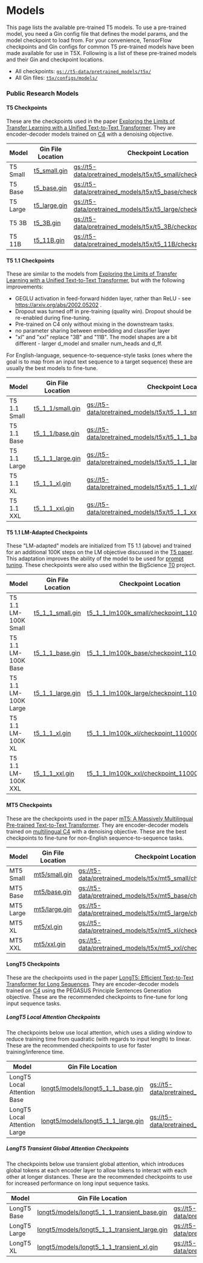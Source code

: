 # Models


This page lists the available pre-trained T5 models. To use a pre-trained model,
you need a Gin config file that defines the model params, and the model
checkpoint to load from. For your convenience, TensorFlow checkpoints and Gin
configs for common T5 pre-trained models have been made available for use in
T5X. Following is a list of these pre-trained models and their Gin and
checkpoint locations.

+   All checkpoints:
    [`gs://t5-data/pretrained_models/t5x/`](https://console.cloud.google.com/storage/browser/t5-data/pretrained_models/t5x/)
+   All Gin files:
    [`t5x/configs/models/`](https://github.com/google-research/t5x/tree/main/t5x/configs/)

### Public Research Models

#### T5 Checkpoints

These are the checkpoints used in the paper [Exploring the Limits of Transfer
Learning with a Unified Text-to-Text
Transformer](https://arxiv.org/abs/1910.10683). They are encoder-decoder models
trained on [C4](https://www.tensorflow.org/datasets/catalog/c4) with a denoising
objective.

Model    | Gin File Location                                                              | Checkpoint Location
-------- | ------------------------------------------------------------------------------ | -------------------
T5 Small | [t5_small.gin](https://github.com/google-research/t5x/tree/main/t5x/examples/t5/t5_1_0/small.gin) | [gs://t5-data/pretrained_models/t5x/t5_small/checkpoint_1000000](https://console.cloud.google.com/storage/browser/t5-data/pretrained_models/t5x/t5_small)
T5 Base  | [t5_base.gin](https://github.com/google-research/t5x/tree/main/t5x/examples/t5/t5_1_0/base.gin)   | [gs://t5-data/pretrained_models/t5x/t5_base/checkpoint_999900](https://console.cloud.google.com/storage/browser/t5-data/pretrained_models/t5x/t5_base)
T5 Large | [t5_large.gin](https://github.com/google-research/t5x/tree/main/t5x/examples/t5/t5_1_0/large.gin) | [gs://t5-data/pretrained_models/t5x/t5_large/checkpoint_1000700](https://console.cloud.google.com/storage/browser/t5-data/pretrained_models/t5x/t5_large)
T5 3B    | [t5_3B.gin](https://github.com/google-research/t5x/tree/main/t5x/examples/t5/t5_1_0/3B.gin)       | [gs://t5-data/pretrained_models/t5x/t5_3B/checkpoint_1000000](https://console.cloud.google.com/storage/browser/t5-data/pretrained_models/t5x/t5_3B)
T5 11B   | [t5_11B.gin](https://github.com/google-research/t5x/tree/main/t5x/examples/t5/t5_1_0/11B.gin)     | [gs://t5-data/pretrained_models/t5x/t5_11B/checkpoint_1000000](https://console.cloud.google.com/storage/browser/t5-data/pretrained_models/t5x/t5_11B)

#### T5 1.1 Checkpoints

These are similar to the models from [Exploring the Limits of Transfer Learning
with a Unified Text-to-Text Transformer](https://arxiv.org/abs/1910.10683), but
with the following improvements:

*   GEGLU activation in feed-forward hidden layer, rather than ReLU - see
    https://arxiv.org/abs/2002.05202 .
*   Dropout was turned off in pre-training (quality win). Dropout should be
    re-enabled during fine-tuning.
*   Pre-trained on C4 only without mixing in the downstream tasks.
*   no parameter sharing between embedding and classifier layer
*   "xl" and "xxl" replace "3B" and "11B". The model shapes are a bit
    different - larger d_model and smaller num_heads and d_ff.

For English-language, sequence-to-sequence-style tasks (ones where the goal is
to map from an input text sequence to a target sequence) these are usually the
best models to fine-tune.

Model        | Gin File Location                                                                  | Checkpoint Location
------------ | ---------------------------------------------------------------------------------- | -------------------
T5 1.1 Small | [t5_1_1/small.gin](https://github.com/google-research/t5x/tree/main/t5x/examples/t5/t5_1_1/small.gin) | [gs://t5-data/pretrained_models/t5x/t5_1_1_small/checkpoint_1000000](https://console.cloud.google.com/storage/browser/t5-data/pretrained_models/t5x/t5_1_1_small)
T5 1.1 Base  | [t5_1_1/base.gin](https://github.com/google-research/t5x/tree/main/t5x/examples/t5/t5_1_1/base.gin)   | [gs://t5-data/pretrained_models/t5x/t5_1_1_base/checkpoint_1000000](https://console.cloud.google.com/storage/browser/t5-data/pretrained_models/t5x/t5_1_1_base)
T5 1.1 Large | [t5_1_1_large.gin](https://github.com/google-research/t5x/tree/main/t5x/examples/t5/t5_1_1/large.gin) | [gs://t5-data/pretrained_models/t5x/t5_1_1_large/checkpoint_1000000](https://console.cloud.google.com/storage/browser/t5-data/pretrained_models/t5x/t5_1_1_large)
T5 1.1 XL    | [t5_1_1_xl.gin](https://github.com/google-research/t5x/tree/main/t5x/examples/t5/t5_1_1/xl.gin)       | [gs://t5-data/pretrained_models/t5x/t5_1_1_xl/checkpoint_1000000](https://console.cloud.google.com/storage/browser/t5-data/pretrained_models/t5x/t5_1_1_xl)
T5 1.1 XXL   | [t5_1_1_xxl.gin](https://github.com/google-research/t5x/tree/main/t5x/examples/t5/t5_1_1/xxl.gin)     | [gs://t5-data/pretrained_models/t5x/t5_1_1_xxl/checkpoint_1000000](https://console.cloud.google.com/storage/browser/t5-data/pretrained_models/t5x/t5_1_1_xxl)

#### T5 1.1 LM-Adapted Checkpoints

These "LM-adapted" models are initialized from T5 1.1 (above) and trained for an
additional 100K steps on the LM objective discussed in the
[T5 paper](https://arxiv.org/abs/1910.10683). This adaptation improves the
ability of the model to be used for
[prompt tuning](https://arxiv.org/abs/2104.08691). These checkpoints were also
used within the BigScience [T0](https://arxiv.org/abs/2110.08207) project.

Model                | Gin File Location                                                                                                   | Checkpoint Location
-------------------- | ------------------------------------------------------------------------------------------------------------------- | -------------------
T5 1.1 LM-100K Small | [t5_1_1_small.gin](https://github.com/google-research/t5x/tree/main/t5x/google/examples/flaxformer_t5/configs/models/t5_1_1_small.gin) | [t5_1_1_lm100k_small/checkpoint_1100000](https://console.cloud.google.com/storage/browser/t5-data/pretrained_models/t5x/t5_1_1_lm100k_small)
T5 1.1 LM-100K Base  | [t5_1_1_base.gin](https://github.com/google-research/t5x/tree/main/t5x/google/examples/flaxformer_t5/configs/models/t5_1_1_base.gin)   | [t5_1_1_lm100k_base/checkpoint_1100000](https://console.cloud.google.com/storage/browser/t5-data/pretrained_models/t5x/t5_1_1_lm100k_base)
T5 1.1 LM-100K Large | [t5_1_1_large.gin](https://github.com/google-research/t5x/tree/main/t5x/google/examples/flaxformer_t5/configs/models/t5_1_1_large.gin) | [t5_1_1_lm100k_large/checkpoint_1100000](https://console.cloud.google.com/storage/browser/t5-data/pretrained_models/t5x/t5_1_1_lm100k_large)
T5 1.1 LM-100K XL    | [t5_1_1_xl.gin](https://github.com/google-research/t5x/tree/main/t5x/google/examples/flaxformer_t5/configs/models/t5_1_1_xl.gin)       | [t5_1_1_lm100k_xl/checkpoint_1100000](https://console.cloud.google.com/storage/browser/t5-data/pretrained_models/t5x/t5_1_1_lm100k_xl)
T5 1.1 LM-100K XXL   | [t5_1_1_xxl.gin](https://github.com/google-research/t5x/tree/main/t5x/google/examples/flaxformer_t5/configs/models/t5_1_1_xxl.gin)     | [t5_1_1_lm100k_xxl/checkpoint_1100000](https://console.cloud.google.com/storage/browser/t5-data/pretrained_models/t5x/t5_1_1_lm100k_xxl)

#### MT5 Checkpoints

These are the checkpoints used in the paper
[mT5: A Massively Multilingual Pre-trained Text-to-Text Transformer](https://aclanthology.org/2021.naacl-main.41/).
They are encoder-decoder models trained on
[multilingual C4](https://www.tensorflow.org/datasets/catalog/c4#c4multilingual)
with a denoising objective. These are the best checkpoints to fine-tune for
non-English sequence-to-sequence tasks.

Model     | Gin File Location                                                            | Checkpoint Location
--------- | ---------------------------------------------------------------------------- | -------------------
MT5 Small | [mt5/small.gin](https://github.com/google-research/t5x/tree/main/t5x/examples/t5/mt5/small.gin) | [gs://t5-data/pretrained_models/t5x/mt5_small/checkpoint_1000000](https://console.cloud.google.com/storage/browser/t5-data/pretrained_models/t5x/mt5_small)
MT5 Base  | [mt5/base.gin](https://github.com/google-research/t5x/tree/main/t5x/examples/t5/mt5/base.gin)   | [gs://t5-data/pretrained_models/t5x/mt5_base/checkpoint_1000000](https://console.cloud.google.com/storage/browser/t5-data/pretrained_models/t5x/mt5_base)
MT5 Large | [mt5/large.gin](https://github.com/google-research/t5x/tree/main/t5x/examples/t5/mt5/large.gin) | [gs://t5-data/pretrained_models/t5x/mt5_large/checkpoint_1000000](https://console.cloud.google.com/storage/browser/t5-data/pretrained_models/t5x/mt5_large)
MT5 XL    | [mt5/xl.gin](https://github.com/google-research/t5x/tree/main/t5x/examples/t5/mt5/xl.gin)       | [gs://t5-data/pretrained_models/t5x/mt5_xl/checkpoint_1000000](https://console.cloud.google.com/storage/browser/t5-data/pretrained_models/t5x/mt5_xl)
MT5 XXL   | [mt5/xxl.gin](https://github.com/google-research/t5x/tree/main/t5x/examples/t5/mt5/xxl.gin)     | [gs://t5-data/pretrained_models/t5x/mt5_xxl/checkpoint_1000000](https://console.cloud.google.com/storage/browser/t5-data/pretrained_models/t5x/mt5_xxl)

#### LongT5 Checkpoints

These are the checkpoints used in the paper
[LongT5: Efficient Text-to-Text Transformer for Long Sequences](https://arxiv.org/abs/2112.07916).
They are encoder-decoder models trained on
[C4](https://www.tensorflow.org/datasets/catalog/c4) using the PEGASUS Principle
Sentences Generation objective. These are the recommended checkpoints to
fine-tune for long input sequence tasks.

##### LongT5 Local Attention Checkpoints

The checkpoints below use local attention, which uses a sliding window to reduce
training time from quadratic (with regards to input length) to linear. These are
the recommended checkpoints to use for faster training/inference time.

Model                        | Gin File Location                                                                                                                     | Checkpoint Location
---------------------------- | ------------------------------------------------------------------------------------------------------------------------------------- | -------------------
LongT5 Local Attention Base  | [longt5/models/longt5_1_1_base.gin](https://github.com/google/flaxformer/tree/main/flaxformer/t5x/configs/longt5/models/longt5_1_1_base.gin)   | [gs://t5-data/pretrained_models/t5x/longt5/local_base/checkpoint_1000000](https://console.cloud.google.com/storage/browser/t5-data/pretrained_models/t5x/longt5/local_base)
LongT5 Local Attention Large | [longt5/models/longt5_1_1_large.gin](https://github.com/google/flaxformer/tree/main/flaxformer/t5x/configs/longt5/models/longt5_1_1_large.gin) | [gs://t5-data/pretrained_models/t5x/longt5/local_large/checkpoint_1000000](https://console.cloud.google.com/storage/browser/t5-data/pretrained_models/t5x/longt5/local_large)

##### LongT5 Transient Global Attention Checkpoints

The checkpoints below use transient global attention, which introduces global
tokens at each encoder layer to allow tokens to interact with each other at
longer distances. These are the recommended checkpoints to use for increased
performance on long input sequence tasks.

Model        | Gin File Location                                                                                                                                                | Checkpoint Location
------------ | ---------------------------------------------------------------------------------------------------------------------------------------------------------------- | -------------------
LongT5 Base  | [longt5/models/longt5_1_1_transient_base.gin](https://github.com/google/flaxformer/tree/main/flaxformer/t5x/configs/longt5/models/longt5_1_1_transient_global_base.gin)   | [gs://t5-data/pretrained_models/t5x/longt5/tglobal_base/checkpoint_1000000](https://console.cloud.google.com/storage/browser/t5-data/pretrained_models/t5x/longt5/tglobal_base)
LongT5 Large | [longt5/models/longt5_1_1_transient_large.gin](https://github.com/google/flaxformer/tree/main/flaxformer/t5x/configs/longt5/models/longt5_1_1_transient_global_large.gin) | [gs://t5-data/pretrained_models/t5x/longt5/tglobal_large/checkpoint_1000000](https://console.cloud.google.com/storage/browser/t5-data/pretrained_models/t5x/longt5/tglobal_large)
LongT5 XL    | [longt5/models/longt5_1_1_transient_xl.gin](https://github.com/google/flaxformer/tree/main/flaxformer/t5x/configs/longt5/models/longt5_1_1_transient_global_xl.gin)       | [gs://t5-data/pretrained_models/t5x/longt5/tglobal_xl/checkpoint_1000000](https://console.cloud.google.com/storage/browser/t5-data/pretrained_models/t5x/longt5/tglobal_xl)

